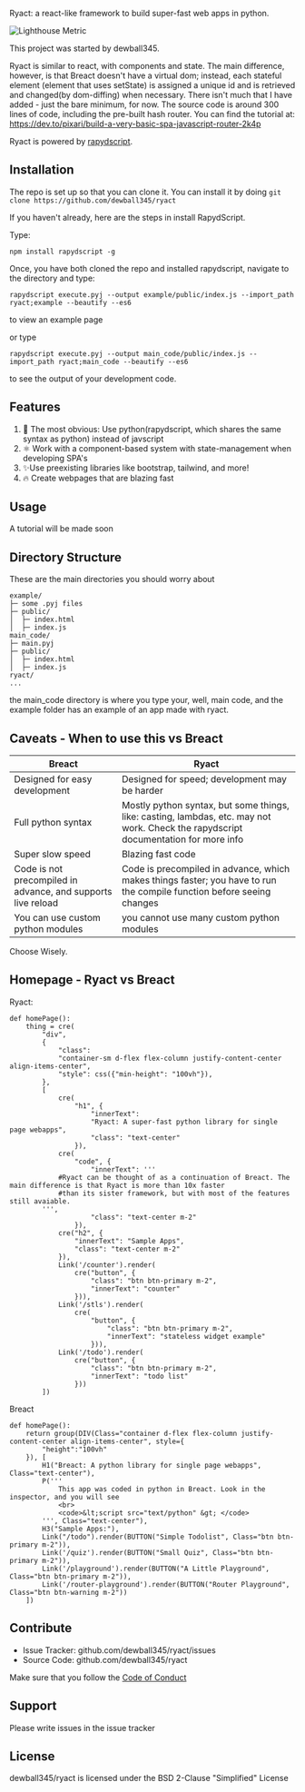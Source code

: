 Ryact: a react-like framework to build super-fast web apps in python.

![Lighthouse Metric](https://user-images.githubusercontent.com/30184788/118049818-288d8780-b333-11eb-9566-da231efcfd16.png)

This project was started by dewball345.

Ryact is similar to react, with components and state. The main difference, however, is that Breact doesn't have a virtual dom; instead, each stateful element (element that uses setState) is assigned a unique id and is retrieved and changed(by dom-diffing) when necessary. There isn't much that I have added - just the bare minimum, for now. The source code is around 300 lines of code, including the pre-built hash router. You can find the tutorial at: https://dev.to/pixari/build-a-very-basic-spa-javascript-router-2k4p

Ryact is powered by [rapydscript](https://github.com/atsepkov/RapydScript).

Installation
------------ 
The repo is set up so that you can clone it. You can install it by doing ```git clone https://github.com/dewball345/ryact```

If you haven't already, here are the steps in install RapydScript.

Type:
```
npm install rapydscript -g
```

Once, you have both cloned the repo and installed rapydscript, navigate to the directory and type:

```
rapydscript execute.pyj --output example/public/index.js --import_path ryact;example --beautify --es6
```

to view an example page

or type

```
rapydscript execute.pyj --output main_code/public/index.js --import_path ryact;main_code --beautify --es6
```
to see the output of your development code. 

Features
-------- 
1. 🐍 The most obvious: Use python(rapydscript, which shares the same syntax as python) instead of javscript
2. ⚛️ Work with a component-based system with state-management when developing SPA's
3. ✨Use preexisting libraries like bootstrap, tailwind, and more!
4. 🔥 Create webpages that are blazing fast

Usage
-----
A tutorial will be made soon

Directory Structure
-------------------
These are the main directories you should worry about
```
example/
├─ some .pyj files
├─ public/
│  ├─ index.html
│  ├─ index.js
main_code/
├─ main.pyj
├─ public/
│  ├─ index.html
│  ├─ index.js
ryact/
...
```
the main_code directory is where you type your, well, main code, and the example folder has an example of an app made with ryact. 

Caveats - When to use this vs Breact
----

| Breact  | Ryact |
| ------------- | ------------- |
| Designed for easy development  | Designed for speed; development may be harder  |
| Full python syntax  | Mostly python syntax, but some things, like: casting, lambdas, etc. may not work. Check the rapydscript documentation for more info  |
| Super slow speed  | Blazing fast code |
| Code is not precompiled in advance, and supports live reload | Code is precompiled in advance, which makes things faster; you have to run the compile function before seeing changes|
| You can use custom python modules | you cannot use many custom python modules |

Choose Wisely.

Homepage - Ryact vs Breact
---

Ryact:
```
def homePage():
    thing = cre(
        "div",
        {
            "class":
            "container-sm d-flex flex-column justify-content-center align-items-center",
            "style": css({"min-height": "100vh"}),
        },
        [
            cre(
                "h1", {
                    "innerText":
                    "Ryact: A super-fast python library for single page webapps",
                    "class": "text-center"
                }),
            cre(
                "code", {
                    "innerText": '''
            #Ryact can be thought of as a continuation of Breact. The main difference is that Ryact is more than 10x faster
            #than its sister framework, but with most of the features still avaiable.
        ''',
                    "class": "text-center m-2"
                }),
            cre("h2", {
                "innerText": "Sample Apps",
                "class": "text-center m-2"
            }),
            Link('/counter').render(
                cre("button", {
                    "class": "btn btn-primary m-2",
                    "innerText": "counter"
                })),
            Link('/stls').render(
                cre(
                    "button", {
                        "class": "btn btn-primary m-2",
                        "innerText": "stateless widget example"
                    })),
            Link('/todo').render(
                cre("button", {
                    "class": "btn btn-primary m-2",
                    "innerText": "todo list"
                }))
        ])
```

Breact
```
def homePage():
    return group(DIV(Class="container d-flex flex-column justify-content-center align-items-center", style={
        "height":"100vh"
    }), [
        H1("Breact: A python library for single page webapps", Class="text-center"),
        P('''
            This app was coded in python in Breact. Look in the inspector, and you will see
            <br>
            <code>&lt;script src="text/python" &gt; </code>
        ''', Class="text-center"),
        H3("Sample Apps:"),
        Link("/todo").render(BUTTON("Simple Todolist", Class="btn btn-primary m-2")),
        Link('/quiz').render(BUTTON("Small Quiz", Class="btn btn-primary m-2")),
        Link('/playground').render(BUTTON("A Little Playground", Class="btn btn-primary m-2")),
        Link('/router-playground').render(BUTTON("Router Playground", Class="btn btn-warning m-2"))
    ])
```

Contribute
----------

- Issue Tracker: github.com/dewball345/ryact/issues
- Source Code: github.com/dewball345/ryact

Make sure that you follow the [Code of Conduct](CODE_OF_CONDUCT.md)

Support
-------

Please write issues in the issue tracker

License
-------

dewball345/ryact is licensed under the BSD 2-Clause "Simplified" License
